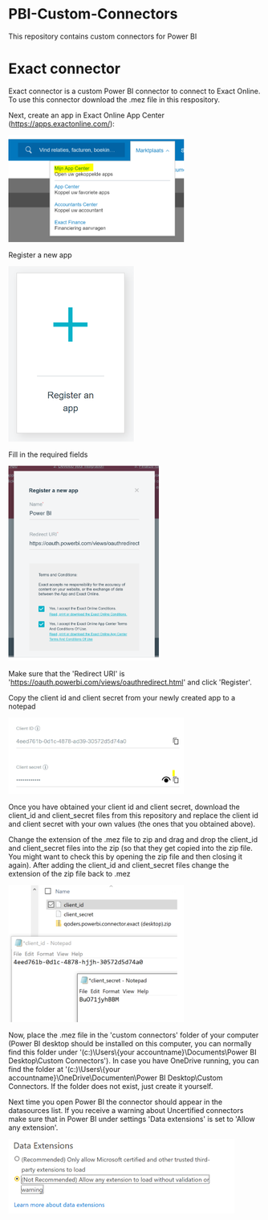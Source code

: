# PBI-Custom-Connectors
This repository contains custom connectors for Power BI

# Exact connector 

Exact connector is a custom Power BI connector to connect to Exact Online. To use this connector download the .mez file in this respository. 

Next, create an app in Exact Online App Center (https://apps.exactonline.com/):

<img src="https://github.com/Robert1976/PBI-Custom-Connectors/blob/master/Exact/Resources/exact1.PNG" width="350" >

Register a new app

<img src="https://github.com/Robert1976/PBI-Custom-Connectors/blob/master/Exact/Resources/exact2.PNG" width="250" >

Fill in the required fields

<img src="https://github.com/Robert1976/PBI-Custom-Connectors/blob/master/Exact/Resources/exact3.PNG" width="300" >

Make sure that the 'Redirect URI' is 'https://oauth.powerbi.com/views/oauthredirect.html' and click 'Register'.

Copy the client id and client secret from your newly created app to a notepad

<img src="https://github.com/Robert1976/PBI-Custom-Connectors/blob/master/Exact/Resources/exact4.PNG" width="350" >

Once you have obtained your client id and client secret, download the client_id and client_secret files from this repository and replace the client id and client secret with your own values (the ones that you obtained above).

Change the extension of the .mez file to zip and drag and drop the client_id and client_secret files into the zip (so that they get copied into the zip file. You might want to check this by opening the zip file and then closing it again). After adding the client_id and client_secret files change the extension of the zip file back to .mez

<img src="https://github.com/Robert1976/PBI-Custom-Connectors/blob/master/Exact/Resources/exact5.png" width="350" >

Now, place the .mez file in the 'custom connectors' folder of your computer (Power BI desktop should be installed on this computer, you can normally find this folder under '(c:)\Users\\{your accountname}\Documents\Power BI Desktop\Custom Connectors'). In case you have OneDrive running, you can find the folder at '(c:)\Users\\{your accountname}\OneDrive\Documenten\Power BI Desktop\Custom Connectors. If the folder does not exist, just create it yourself.

Next time you open Power BI the connector should appear in the datasources list. If you receive a warning about Uncertified connectors make sure that in Power BI under settings 'Data extensions' is set to 'Allow any extension'.

<img src="https://github.com/Robert1976/PBI-Custom-Connectors/blob/master/Exact/Resources/exact6.PNG" width="450" >
